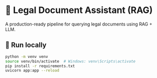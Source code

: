 # 📄 Legal Document Assistant (RAG)

A production-ready pipeline for querying legal documents using RAG + LLM.

## 🚀 Run locally
```bash
python -m venv venv
source venv/bin/activate  # Windows: venv\Scripts\activate
pip install -r requirements.txt
uvicorn app:app --reload
